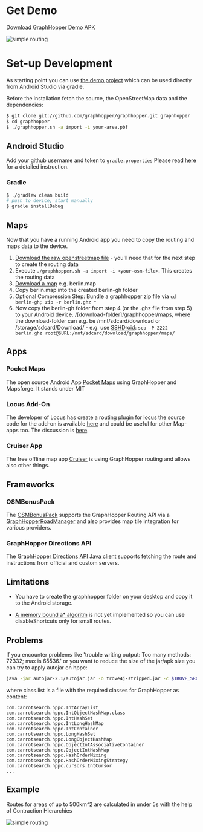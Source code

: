 # Get Demo

[Download GraphHopper Demo APK](../index.md#for-users)

![simple routing](https://www.graphhopper.com/wp-content/uploads/2016/10/android-demo-screenshot-2.png)

# Set-up Development

As starting point you can use [the demo project](https://github.com/graphhopper/graphhopper/tree/master/android) 
which can be used directly from Android Studio via gradle.

Before the installation fetch the source, the OpenStreetMap data and the dependencies:

```bash
$ git clone git://github.com/graphhopper/graphhopper.git graphhopper
$ cd graphhopper
$ ./graphhopper.sh -a import -i your-area.pbf
```

## Android Studio

Add your github username and token to `gradle.properties`
Please read [here](./android-studio-setup.md) for a detailed instruction.

### Gradle

```bash
$ ./gradlew clean build
# push to device, start manually
$ gradle installDebug
```

## Maps

Now that you have a running Android app you need to copy the routing and maps data to the device. 

 1. [Download the raw openstreetmap file](http://download.geofabrik.de/openstreetmap/) - you'll need that for the next step to create the routing data
 2. Execute `./graphhopper.sh -a import -i <your-osm-file>`. This creates the routing data
 3. [Download a map](http://download.mapsforge.org/maps/) e.g. berlin.map
 4. Copy berlin.map into the created berlin-gh folder
 5. Optional Compression Step: Bundle a graphhopper zip file via `cd berlin-gh; zip -r berlin.ghz *`
 6. Now copy the berlin-gh folder from step 4 (or the .ghz file from step 5) to your Android device. /[download-folder]/graphhopper/maps, where the download-folder can e.g. be /mnt/sdcard/download or /storage/sdcard/Download/ - e.g. use [SSHDroid](https://play.google.com/store/apps/details?id=berserker.android.apps.sshdroid): `scp -P 2222 berlin.ghz root@$URL:/mnt/sdcard/download/graphhopper/maps/`

## Apps

### Pocket Maps

The open source Android App [Pocket Maps](https://github.com/junjunguo/PocketMaps) using GraphHopper and Mapsforge. It stands under MIT

### Locus Add-On

The developer of Locus has create a routing plugin for [locus](http://www.locusmap.eu/) the source code for the add-on is available [here](https://bitbucket.org/asamm/locus-map-add-on-graphhopper) and could be useful for other Map-apps too. The discussion is [here](http://forum.locusmap.eu/index.php?topic=4036.0).

### Cruiser App

The free offline map app [Cruiser](http://wiki.openstreetmap.org/wiki/Cruiser) is using GraphHopper routing and allows also other things.

## Frameworks

### OSMBonusPack

The [OSMBonusPack](https://github.com/MKergall/osmbonuspack) supports the GraphHopper Routing API via a [GraphHopperRoadManager](https://github.com/MKergall/osmbonuspack/wiki/WhichRoutingService) and also provides map tile integration for various providers.

### GraphHopper Directions API

The [GraphHopper Directions API Java client](https://github.com/graphhopper/directions-api-java-client/blob/master/README.md) supports fetching the route and instructions from official and custom servers.

## Limitations

 * You have to create the graphhopper folder on your desktop and copy it to the Android storage.

 * [A memory bound a* algoritm](http://en.wikipedia.org/wiki/SMA*) is not yet implemented so you can use disableShortcuts only for small routes.

## Problems

If you encounter problems like 'trouble writing output: Too many methods: 72332; max is 65536.' or you 
want to reduce the size of the jar/apk size you can try to apply autojar on hppc:

```bash
java -jar autojar-2.1/autojar.jar -o trove4j-stripped.jar -c $TROVE_SRC/target/classes @class.list
```

where class.list is a file with the required classes for GraphHopper as content:

```text
com.carrotsearch.hppc.IntArrayList
com.carrotsearch.hppc.IntObjectHashMap.class
com.carrotsearch.hppc.IntHashSet
com.carrotsearch.hppc.IntLongHashMap
com.carrotsearch.hppc.IntContainer
com.carrotsearch.hppc.LongHashSet
com.carrotsearch.hppc.LongObjectHashMap
com.carrotsearch.hppc.ObjectIntAssociativeContainer
com.carrotsearch.hppc.ObjectIntHashMap
com.carrotsearch.hppc.HashOrderMixing
com.carrotsearch.hppc.HashOrderMixingStrategy
com.carrotsearch.hppc.cursors.IntCursor
...
```


## Example

Routes for areas of up to 500km^2 are calculated in under 5s with the help of Contraction Hierarchies

![simple routing](http://karussell.files.wordpress.com/2012/09/graphhopper-android.png)
